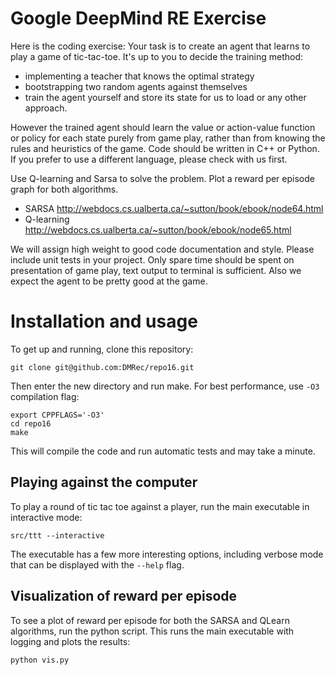 # Google DeepMind RE Exercise

Here is the coding exercise:
Your task is to create an agent that learns to play a game of
tic-tac-toe. It's up to you to decide the training method:  

- implementing a teacher that knows the optimal strategy
- bootstrapping two random agents against themselves
- train the agent yourself and store its state for us to load
  or any other approach. 

However the trained agent should learn the value or action-value
function or policy for each state purely from game play, rather than
from knowing the rules and heuristics of the game. Code should be
written in C++ or Python.  If you prefer to use a different language,
please check with us first. 

Use Q-learning and Sarsa to solve the problem. Plot a reward per
episode graph for both algorithms.  

- SARSA http://webdocs.cs.ualberta.ca/~sutton/book/ebook/node64.html
- Q-learning http://webdocs.cs.ualberta.ca/~sutton/book/ebook/node65.html

We will assign high weight to good code documentation and
style. Please include unit tests in your project. Only spare time
should be spent on presentation of game play, text output to terminal
is sufficient. Also we expect the agent to be pretty good at the
game. 

# Installation and usage

To get up and running, clone this repository:

    git clone git@github.com:DMRec/repo16.git

Then enter the new directory and run make. For best performance, use
`-O3` compilation flag:

    export CPPFLAGS='-O3'
    cd repo16
    make

This will compile the code and run automatic tests and may take a
minute.

## Playing against the computer

To play a round of tic tac toe against a player, run the main
executable in interactive mode:

    src/ttt --interactive

The executable has a few more interesting options, including verbose
mode that can be displayed with the `--help` flag.

## Visualization of reward per episode

To see a plot of reward per episode for both the SARSA and QLearn
algorithms, run the python script.  This runs the main executable with
logging and plots the results:

    python vis.py



